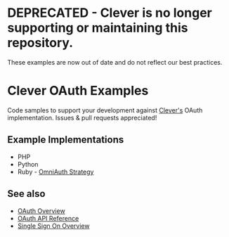 # DEPRECATED - Clever is no longer supporting or maintaining this repository.

These examples are now out of date and do not reflect our best practices.

Clever OAuth Examples
=====================

Code samples to support your development against [Clever's](https://clever.com) OAuth implementation.
Issues & pull requests appreciated!


Example Implementations
-----------------------

* PHP
* Python
* Ruby - [OmniAuth Strategy](https://github.com/Clever/omniauth-clever)


See also
--------

* [OAuth Overview](https://clever.com/developers/docs/explorer#resource_sections)
* [OAuth API Reference](https://clever.com/developers/docs/explorer#resource_sections)
* [Single Sign On Overview](https://clever.com/developers/docs/#identity-api-sso-clever-sso)

